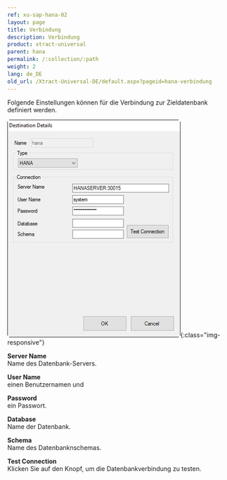 ```yaml
---
ref: xu-sap-hana-02
layout: page
title: Verbindung
description: Verbindung
product: xtract-universal
parent: hana
permalink: /:collection/:path
weight: 2
lang: de_DE
old_url: /Xtract-Universal-DE/default.aspx?pageid=hana-verbindung
---
```


Folgende Einstellungen können für die Verbindung zur Zieldatenbank definiert werden.


![hana-destination](/img/content/hana-destination.jpg){:class="img-responsive"}


**Server Name**<br>
Name des Datenbank-Servers.

**User Name**<br>
einen Benutzernamen und 

**Password**<br>
ein Passwort.

**Database**<br> 
Name der Datenbank.

**Schema**<br> 
Name des Datenbanknschemas.
             
**Test Connection**<br>
Klicken Sie auf den Knopf, um die Datenbankverbindung zu testen.  